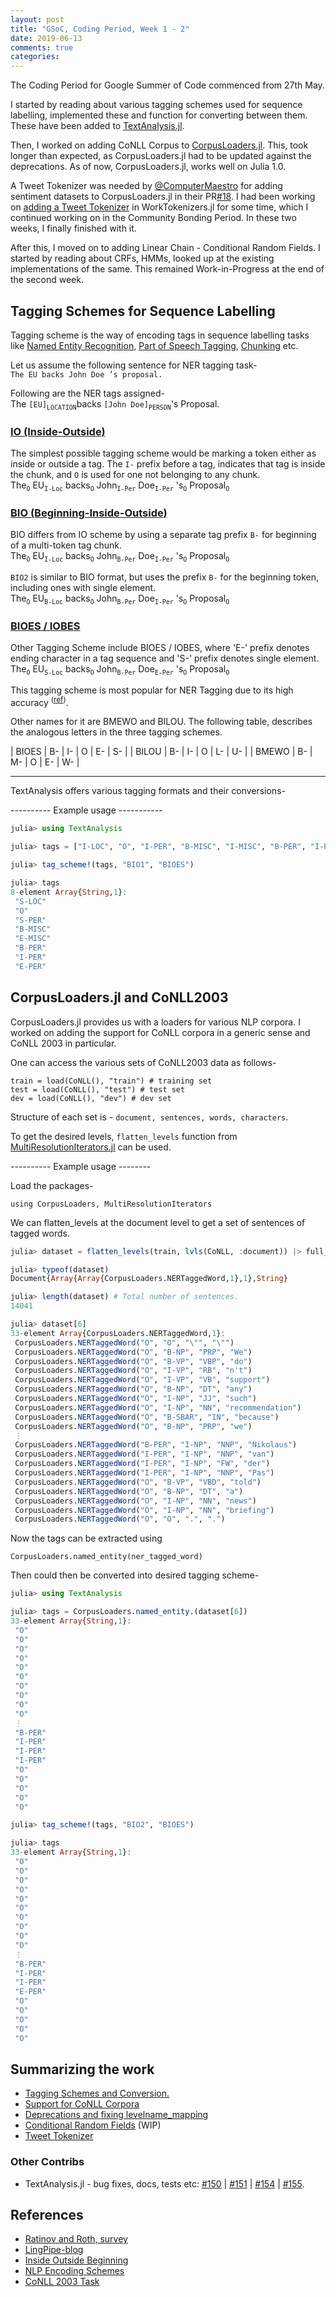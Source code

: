 ```yaml
---
layout: post
title: "GSoC, Coding Period, Week 1 - 2"
date: 2019-06-13
comments: true
categories:
---
```

The Coding Period for Google Summer of Code commenced from 27th May.

I started by reading about various tagging schemes used for sequence labelling,
implemented these and function for converting between them. These have been added to [TextAnalysis.jl](https://github.com/JuliaText/TextAnalysis.jl).

Then, I worked on adding CoNLL Corpus to [CorpusLoaders.jl](https://github.com/JuliaText/CorpusLoaders.jl).
This, took longer than expected, as CorpusLoaders.jl had to be updated against the deprecations. As of now, CorpusLoaders.jl, works well on Julia 1.0.

A Tweet Tokenizer was needed by [@ComputerMaestro](https://github.com/ComputerMaestro) for adding sentiment datasets to CorpusLoaders.jl in their PR[#18](https://github.com/JuliaText/CorpusLoaders.jl/pull/18). I had been working on [adding a Tweet Tokenizer](https://github.com/JuliaText/WordTokenizers.jl/pull/13) in WorkTokenizers.jl for some time, which I continued working on in the Community Bonding Period. In these two weeks, I finally finished with it.

After this, I moved on to adding Linear Chain - Conditional Random Fields.
I started by reading about CRFs, HMMs, looked up at the existing implementations
of the same. This remained Work-in-Progress at the end of the second week.

## Tagging Schemes for Sequence Labelling

Tagging scheme is the way of encoding tags in sequence labelling tasks
like [Named Entity Recognition](https://en.wikipedia.org/wiki/Named-entity_recognition), [Part of Speech Tagging](https://en.wikipedia.org/wiki/Part-of-speech_tagging), [Chunking](https://en.wikipedia.org/wiki/Shallow_parsing) etc.

Let us assume the following sentence for NER tagging task-
<br>
`The EU backs John Doe ’s proposal.`

Following are the NER tags assigned-
<br>
The `[EU]`<sub>`LOCATION`</sub>backs `[John Doe]`<sub>`PERSON`</sub>'s Proposal.

### <u> IO (Inside-Outside)</u>
The simplest possible tagging scheme would be marking a token either as inside or outside a tag. The `I-` prefix before a tag, indicates that tag is inside the chunk, and `O` is used for one not belonging to any chunk.
<br>
The<sub>`O`</sub> EU<sub>`I-Loc`</sub> backs<sub>`O`</sub> John<sub>`I-Per`</sub> Doe<sub>`I-Per`</sub> 's<sub>`O`</sub> Proposal<sub>`O`</sub>

### <u> BIO (Beginning-Inside-Outside) </u>
BIO differs from IO scheme by using a separate tag prefix `B-` for beginning of a multi-token tag chunk.
<br>
The<sub>`O`</sub> EU<sub>`I-Loc`</sub> backs<sub>`O`</sub> John<sub>`B-Per`</sub> Doe<sub>`I-Per`</sub> 's<sub>`O`</sub> Proposal<sub>`O`</sub>

`BIO2` is similar to BIO format, but uses the prefix `B-` for the beginning token, including  ones with single element.
<br>
The<sub>`O`</sub> EU<sub>`B-Loc`</sub> backs<sub>`O`</sub> John<sub>`B-Per`</sub> Doe<sub>`I-Per`</sub> 's<sub>`O`</sub> Proposal<sub>`O`</sub>

### <u> BIOES / IOBES </u>
Other Tagging Scheme include BIOES / IOBES, where 'E-' prefix denotes ending character in a tag sequence and 'S-' prefix denotes single element.
<br>
The<sub>`O`</sub> EU<sub>`S-Loc`</sub> backs<sub>`O`</sub> John<sub>`B-Per`</sub> Doe<sub>`E-Per`</sub> 's<sub>`O`</sub> Proposal<sub>`O`</sub>

This tagging scheme is most popular for NER Tagging due to its high accuracy <sup>([ref](https://www.aclweb.org/anthology/W09-1119))</sup>.

Other names for it are BMEWO and BILOU. The following table, describes the analogous letters in the three tagging schemes.
<style>
 table {
   border-collapse: collapse;
   margin-right:auto;
   /* margin-left:0px; */
   table-layout:fixed;
   max-width: 25%;
 }

 table, td, th {
   text-align: left;
   white-space: normal;
   max-width: 50%;
 }
</style>

| BIOES | B- | I- | O | E- | S- |
| BILOU | B- | I- | O | L- | U- |
| BMEWO | B- | M- | O | E- | W- |

-----------

TextAnalysis offers various tagging formats and their conversions-

---------- Example usage -----------

```julia
julia> using TextAnalysis

julia> tags = ["I-LOC", "O", "I-PER", "B-MISC", "I-MISC", "B-PER", "I-PER", "I-PER"]

julia> tag_scheme!(tags, "BIO1", "BIOES")

julia> tags
8-element Array{String,1}:
 "S-LOC"
 "O"
 "S-PER"
 "B-MISC"
 "E-MISC"
 "B-PER"
 "I-PER"
 "E-PER"
```

## CorpusLoaders.jl and CoNLL2003
CorpusLoaders.jl provides us with a loaders for various NLP corpora.
I worked on adding the support for CoNLL corpora in a generic sense
and CoNLL 2003 in particular.

One can access the various sets of CoNLL2003 data as follows-

    train = load(CoNLL(), "train") # training set
    test = load(CoNLL(), "test") # test set
    dev = load(CoNLL(), "dev") # dev set

Structure of each set is - `document, sentences, words, characters`.

To get the desired levels, `flatten_levels` function from [MultiResolutionIterators.jl](https://github.com/oxinabox/MultiResolutionIterators.jl) can be used.

---------- Example usage --------

Load the packages-

    using CorpusLoaders, MultiResolutionIterators

We can flatten_levels at the document level
to get a set of sentences of tagged words.

```julia
julia> dataset = flatten_levels(train, lvls(CoNLL, :document)) |> full_consolidate

julia> typeof(dataset)
Document{Array{Array{CorpusLoaders.NERTaggedWord,1},1},String}

julia> length(dataset) # Total number of sentences.
14041

julia> dataset[6]
33-element Array{CorpusLoaders.NERTaggedWord,1}:
 CorpusLoaders.NERTaggedWord("O", "O", "\"", "\"")
 CorpusLoaders.NERTaggedWord("O", "B-NP", "PRP", "We")
 CorpusLoaders.NERTaggedWord("O", "B-VP", "VBP", "do")
 CorpusLoaders.NERTaggedWord("O", "I-VP", "RB", "n't")
 CorpusLoaders.NERTaggedWord("O", "I-VP", "VB", "support")
 CorpusLoaders.NERTaggedWord("O", "B-NP", "DT", "any")
 CorpusLoaders.NERTaggedWord("O", "I-NP", "JJ", "such")
 CorpusLoaders.NERTaggedWord("O", "I-NP", "NN", "recommendation")
 CorpusLoaders.NERTaggedWord("O", "B-SBAR", "IN", "because")
 CorpusLoaders.NERTaggedWord("O", "B-NP", "PRP", "we")
 ⋮
 CorpusLoaders.NERTaggedWord("B-PER", "I-NP", "NNP", "Nikolaus")
 CorpusLoaders.NERTaggedWord("I-PER", "I-NP", "NNP", "van")
 CorpusLoaders.NERTaggedWord("I-PER", "I-NP", "FW", "der")
 CorpusLoaders.NERTaggedWord("I-PER", "I-NP", "NNP", "Pas")
 CorpusLoaders.NERTaggedWord("O", "B-VP", "VBD", "told")
 CorpusLoaders.NERTaggedWord("O", "B-NP", "DT", "a")
 CorpusLoaders.NERTaggedWord("O", "I-NP", "NN", "news")
 CorpusLoaders.NERTaggedWord("O", "I-NP", "NN", "briefing")
 CorpusLoaders.NERTaggedWord("O", "O", ".", ".")
```

Now the tags can be extracted using

    CorpusLoaders.named_entity(ner_tagged_word) 

Then could then be converted into desired tagging scheme-

```julia
julia> using TextAnalysis

julia> tags = CorpusLoaders.named_entity.(dataset[6])
33-element Array{String,1}:
 "O"
 "O"
 "O"
 "O"
 "O"
 "O"
 "O"
 "O"
 "O"
 "O"
 ⋮
 "B-PER"
 "I-PER"
 "I-PER"
 "I-PER"
 "O"
 "O"
 "O"
 "O"
 "O"

julia> tag_scheme!(tags, "BIO2", "BIOES")

julia> tags
33-element Array{String,1}:
 "O"
 "O"
 "O"
 "O"
 "O"
 "O"
 "O"
 "O"
 "O"
 "O"
 ⋮
 "B-PER"
 "I-PER"
 "I-PER"
 "E-PER"
 "O"
 "O"
 "O"
 "O"
 "O"  
```

## Summarizing the work
- [Tagging Schemes and Conversion.](https://github.com/JuliaText/TextAnalysis.jl/pull/161)
- [Support for CoNLL Corpora](https://github.com/JuliaText/CorpusLoaders.jl/pull/20)
- [Deprecations and fixing levelname_mapping](https://github.com/JuliaText/CorpusLoaders.jl/pull/21)
- [Conditional Random Fields](https://github.com/JuliaText/TextAnalysis.jl/pull/162) (WIP)
- [Tweet Tokenizer](https://github.com/JuliaText/WordTokenizers.jl/pull/13)

### Other Contribs
- TextAnalysis.jl - bug fixes, docs, tests etc: [#150](https://github.com/JuliaText/TextAnalysis.jl/pull/150) \| [#151](https://github.com/JuliaText/TextAnalysis.jl/pull/151) \| [#154](https://github.com/JuliaText/TextAnalysis.jl/pull/154) \| [#155](https://github.com/JuliaText/TextAnalysis.jl/pull/155).

## References
- [Ratinov and Roth, survey](https://www.aclweb.org/anthology/W09-1119) 
- [LingPipe-blog](https://lingpipe-blog.com/2009/10/14/coding-chunkers-as-taggers-io-bio-bmewo-and-bmewo/)
- [Inside Outside Beginning](https://en.wikipedia.org/wiki/Inside%E2%80%93outside%E2%80%93beginning_(tagging))
- [NLP Encoding Schemes](https://chameleonmetadata.com/Education/NLP-3/ref_nlp_encoding_schemes_list.php)
- [CoNLL 2003 Task](https://arxiv.org/abs/cs/0306050)